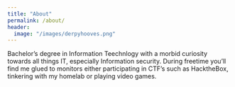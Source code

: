 ```yaml
---
title: "About"
permalink: /about/
header:
  image: "/images/derpyhooves.png"
---
```


Bachelor’s degree in Information Teechnlogy with a morbid curiosity towards all things IT, especially Information security.
During freetime you’ll find me glued to monitors either participating in  CTF’s such as HacktheBox,
tinkering with my homelab or playing video games.